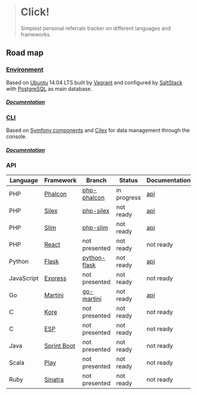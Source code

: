 > # Click!
>
> Simplest personal referrals tracker on different languages and frameworks.

## Road map

### [Environment](../../tree/environment)

Based on [Ubuntu](http://www.ubuntu.com/) 14.04 LTS built by [Vagrant](https://www.vagrantup.com/)
and configured by [SaltStack](http://saltstack.com/) with [PostgreSQL](http://www.postgresql.org/) as main database.

##### [Documentation](../../tree/environment/docs)

### [CLI](../../tree/cli)

Based on [Symfony components](http://symfony.com/components) and [Cilex](https://github.com/Cilex/Cilex) for data
management through the console.

##### [Documentation](../../tree/cli/docs)

### API

| Language   | Framework                                                     | Branch                                  | Status      | Documentation                       |
| ---------- | ------------------------------------------------------------- | --------------------------------------- | ----------- | ----------------------------------- |
| PHP        | [Phalcon](https://github.com/phalcon/cphalcon)                | [php-phalcon](../../tree/php-phalcon)   | in progress | [api](../../tree/php-phalcon/docs)  |
| PHP        | [Silex](https://github.com/silexphp/Silex)                    | [php-silex](../../tree/php-silex)       | not ready   | [api](../../tree/php-silex/docs)    |
| PHP        | [Slim](https://github.com/slimphp/Slim)                       | [php-slim](../../tree/php-slim)         | not ready   | [api](../../tree/php-slim/docs)     |
| PHP        | [React](https://github.com/reactphp/react)                    | not presented                           | not ready   | not ready                           |
| Python     | [Flask](https://github.com/mitsuhiko/flask)                   | [python-flask](../../tree/python-flask) | not ready   | [api](../../tree/python-flask/docs) |
| JavaScript | [Express](https://github.com/strongloop/express)              | not presented                           | not ready   | not ready                           |
| Go         | [Martini](https://github.com/go-martini/martini)              | [go-martini](../../tree/go-martini)     | not ready   | [api](../../tree/go-martini/docs)   |
| C          | [Kore](https://github.com/jorisvink/kore)                     | not presented                           | not ready   | not ready                           |
| C          | [ESP](https://github.com/embedthis/esp)                       | not presented                           | not ready   | not ready                           |
| Java       | [Sprint Boot](https://github.com/spring-projects/spring-boot) | not presented                           | not ready   | not ready                           |
| Scala      | [Play](https://github.com/playframework/playframework)        | not presented                           | not ready   | not ready                           |
| Ruby       | [Sinatra](https://github.com/sinatra/sinatra)                 | not presented                           | not ready   | not ready                           |
